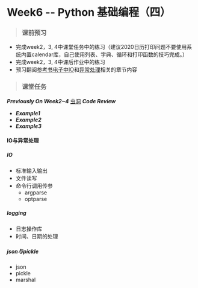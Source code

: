 # Week6 -- Python 基础编程（四）

> ### 课前预习
* 完成week2，3, 4中课堂任务中的练习（建议2020日历打印问题不要使用系统内置calendar库，自己使用列表、字典、循环和打印函数的技巧完成。）
* 完成week2，3, 4中课后作业中的练习
* 预习翻阅[参考书电子中IO](https://python.swaroopch.com/io.html)和[异常处理](https://python.swaroopch.com/exceptions.html)相关的章节内容

> ### 课堂任务
<b><i>Previously On Week2~4</i></b> [虫洞](week3_Python_Basics_2.md)
<b><i>Code Review</i></b>
* <b><i>Example1</i></b>
* <b><i>Example2</i></b>
* <b><i>Example3</i></b>

#### IO与异常处理

##### IO
* 标准输入输出
* 文件读写
* 命令行调用传参
  + argparse
  + optparse


##### logging
* 日志操作库
* 时间、日期的处理

##### json与pickle
* json
* pickle
* marshal